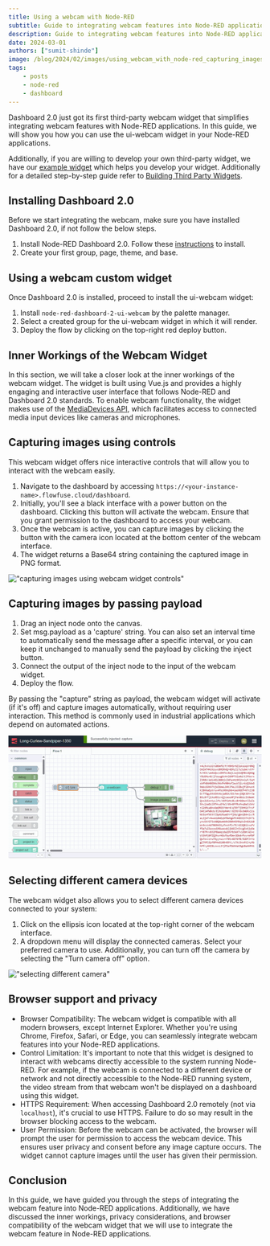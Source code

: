 ```yaml
---
title: Using a webcam with Node-RED
subtitle: Guide to integrating webcam features into Node-RED applications.
description: Guide to integrating webcam features into Node-RED applications.
date: 2024-03-01
authors: ["sumit-shinde"]
image: /blog/2024/02/images/using_webcam_with_node-red_capturing_images_by_passing_payload.gif
tags:
    - posts
    - node-red
    - dashboard
---
```


Dashboard 2.0 just got its first third-party webcam widget that simplifies integrating webcam features with Node-RED applications. In this guide, we will show you how you can use the ui-webcam widget in your Node-RED applications.

<!---more--->

Additionally, if you are willing to develop your own third-party widget, we have our [example widget](https://github.com/FlowFuse/node-red-dashboard-2-ui-example) which helps you develop your widget. Additionally for a detailed step-by-step guide refer to [Building Third Party Widgets](https://dashboard.flowfuse.com/contributing/widgets/third-party.html).

## Installing Dashboard 2.0
Before we start integrating the webcam, make sure you have installed Dashboard 2.0, if not follow the below steps.

1. Install Node-RED Dashboard 2.0. Follow these [instructions](https://dashboard.flowfuse.com/getting-started.html) to install.
2. Create your first group, page, theme, and base.

## Using a webcam custom widget
Once Dashboard 2.0 is installed, proceed to install the ui-webcam widget:

1. Install `node-red-dashboard-2-ui-webcam` by the palette manager.
2. Select a created group for the ui-webcam widget in which it will render.
3. Deploy the flow by clicking on the top-right red deploy button.

## Inner Workings of the Webcam Widget
In this section, we will take a closer look at the inner workings of the webcam widget. The widget is built using Vue.js and provides a highly engaging and interactive user interface that follows Node-RED and Dashboard 2.0 standards. To enable webcam functionality, the widget makes use of the [MediaDevices API](https://developer.mozilla.org/en-US/docs/Web/API/MediaDevices/getUserMedia), which facilitates access to connected media input devices like cameras and microphones. 


## Capturing images using controls

This webcam widget offers nice interactive controls that will allow you to interact with the webcam easily.

1. Navigate to the dashboard by accessing `https://<your-instance-name>.flowfuse.cloud/dashboard`.
2. Initially, you'll see a black interface with a power button on the dashboard. Clicking this button will activate the webcam. Ensure that you grant permission to the dashboard to access your webcam.
3. Once the webcam is active, you can capture images by clicking the button with the camera icon located at the bottom center of the webcam interface.
4. The widget returns a Base64 string containing the captured image in PNG format.

!["capturing images using webcam widget controls"](./images/using_webcam_with_node-red_capturing_images_by_control.gif "capturing images using webcam widget controls")

## Capturing images by passing payload

1. Drag an inject node onto the canvas.
2. Set msg.payload as a 'capture' string. You can also set an interval time to automatically send the message after a specific interval, or you can keep it unchanged to manually send the payload by clicking the inject button.
3. Connect the output of the inject node to the input of the webcam widget.
4. Deploy the flow.

By passing the "capture" string as payload, the webcam widget will activate (if it's off) and capture images automatically, without requiring user interaction. This method is commonly used in industrial applications which depend on automated actions.

!["capturing images by passing payload"](./images/using_webcam_with_node-red_capturing_images_by_passing_payload.gif "capturing images by passing payload")

## Selecting different camera devices

The webcam widget also allows you to select different camera devices connected to your system:

1. Click on the ellipsis icon located at the top-right corner of the webcam interface.
2. A dropdown menu will display the connected cameras. Select your preferred camera to use. Additionally, you can turn off the camera by selecting the "Turn camera off" option.

!["selecting different camera"](./images/using_webcam_with_node-red_selecting_different_camera.gif "selecting different camera")

## Browser support and privacy

- Browser Compatibility: The webcam widget is compatible with all modern browsers, except Internet Explorer. Whether you're using Chrome, Firefox, Safari, or Edge, you can seamlessly integrate webcam features into your Node-RED applications.
- Control Limitation: It's important to note that this widget is designed to interact with webcams directly accessible to the system running Node-RED. For example, if the webcam is connected to a different device or network and not directly accessible to the Node-RED running system, the video stream from that webcam won't be displayed on a dashboard using this widget.
- HTTPS Requirement: When accessing Dashboard 2.0 remotely (not via `localhost`), it's crucial to use HTTPS. Failure to do so may result in the browser blocking access to the webcam. 
- User Permission: Before the webcam can be activated, the browser will prompt the user for permission to access the webcam device. This ensures user privacy and consent before any image capture occurs. The widget cannot capture images until the user has given their permission.

## Conclusion
In this guide, we have guided you through the steps of integrating the webcam feature into Node-RED applications. Additionally, we have discussed the inner workings, privacy considerations, and browser compatibility of the webcam widget that we will use to integrate the webcam feature in Node-RED applications.
